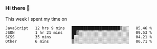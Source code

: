 ### Hi there 👋

<!--
**qiruohan/qiruohan** is a ✨ _special_ ✨ repository because its `README.md` (this file) appears on your GitHub profile.

Here are some ideas to get you started:

- 🔭 I’m currently working on ...
- 🌱 I’m currently learning ...
- 👯 I’m looking to collaborate on ...
- 🤔 I’m looking for help with ...
- 💬 Ask me about ...
- 📫 How to reach me: ...
- 😄 Pronouns: ...
- ⚡ Fun fact: ...
-->

This week I spent my time on 
<!--START_SECTION:waka-->
```text
JavaScript   12 hrs 9 mins   █████████████████████▒░░░   85.46 % 
JSON         1 hr 21 mins    ██▒░░░░░░░░░░░░░░░░░░░░░░   09.53 % 
SCSS         35 mins         █░░░░░░░░░░░░░░░░░░░░░░░░   04.21 % 
Other        6 mins          ▒░░░░░░░░░░░░░░░░░░░░░░░░   00.71 % 
```
<!--END_SECTION:waka-->
